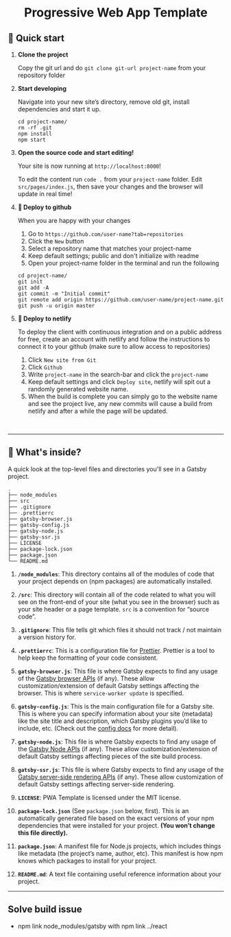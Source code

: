 <h1 align="center">
  Progressive Web App Template
</h1>

## 🚀 Quick start

1.  **Clone the project**

    Copy the git url and do `git clone git-url project-name` from your repository folder

1.  **Start developing**

    Navigate into your new site’s directory, remove old git, install dependencies and start it up.

    ```shell
    cd project-name/
    rm -rf .git
    npm install
    npm start
    ```

1.  **Open the source code and start editing!**

    Your site is now running at `http://localhost:8000`!

    To edit the content run `code .` from your `project-name` folder. Edit `src/pages/index.js`, then save your changes and the browser will update in real time!

1.  **💫 Deploy to github**

    When you are happy with your changes

    1. Go to `https://github.com/user-name?tab=repositories`
    1. Click the `New` button
    1. Select a repository name that matches your project-name
    1. Keep default settings; public and don't initialize with readme
    1. Open your project-name folder in the terminal and run the following

    ```shell
    cd project-name/
    git init
    git add -A
    git commit -m "Initial commit"
    git remote add origin https://github.com/user-name/project-name.git
    git push -u origin master
    ```

1.  **💫 Deploy to netlify**

    To deploy the client with continuous integration and on a public address for free, create an account with netlify and follow the instructions to connect it to your github (make sure to allow access to repositories)

    1. Click `New site from Git`
    1. Click `Github`
    1. Write `project-name` in the search-bar and click the `project-name`
    1. Keep default settings and click `Deploy site`, netlify will spit out a randomly generated website name.
    1. When the build is complete you can simply go to the website name and see the project live, any new commits will cause a build from netlify and after a while the page will be updated.

<br>
<hr>

## 🧐 What's inside?

A quick look at the top-level files and directories you'll see in a Gatsby project.

    .
    ├── node_modules
    ├── src
    ├── .gitignore
    ├── .prettierrc
    ├── gatsby-browser.js
    ├── gatsby-config.js
    ├── gatsby-node.js
    ├── gatsby-ssr.js
    ├── LICENSE
    ├── package-lock.json
    ├── package.json
    └── README.md

1.  **`/node_modules`**: This directory contains all of the modules of code that your project depends on (npm packages) are automatically installed.

2.  **`/src`**: This directory will contain all of the code related to what you will see on the front-end of your site (what you see in the browser) such as your site header or a page template. `src` is a convention for “source code”.

3.  **`.gitignore`**: This file tells git which files it should not track / not maintain a version history for.

4.  **`.prettierrc`**: This is a configuration file for [Prettier](https://prettier.io/). Prettier is a tool to help keep the formatting of your code consistent.

5.  **`gatsby-browser.js`**: This file is where Gatsby expects to find any usage of the [Gatsby browser APIs](https://www.gatsbyjs.org/docs/browser-apis/) (if any). These allow customization/extension of default Gatsby settings affecting the browser. This is where `service-worker update` is specified.

6.  **`gatsby-config.js`**: This is the main configuration file for a Gatsby site. This is where you can specify information about your site (metadata) like the site title and description, which Gatsby plugins you’d like to include, etc. (Check out the [config docs](https://www.gatsbyjs.org/docs/gatsby-config/) for more detail).

7.  **`gatsby-node.js`**: This file is where Gatsby expects to find any usage of the [Gatsby Node APIs](https://www.gatsbyjs.org/docs/node-apis/) (if any). These allow customization/extension of default Gatsby settings affecting pieces of the site build process.

8.  **`gatsby-ssr.js`**: This file is where Gatsby expects to find any usage of the [Gatsby server-side rendering APIs](https://www.gatsbyjs.org/docs/ssr-apis/) (if any). These allow customization of default Gatsby settings affecting server-side rendering.

9.  **`LICENSE`**: PWA Template is licensed under the MIT license.

10. **`package-lock.json`** (See `package.json` below, first). This is an automatically generated file based on the exact versions of your npm dependencies that were installed for your project. **(You won’t change this file directly).**

11. **`package.json`**: A manifest file for Node.js projects, which includes things like metadata (the project’s name, author, etc). This manifest is how npm knows which packages to install for your project.

12. **`README.md`**: A text file containing useful reference information about your project.

---

## Solve build issue

- npm link node_modules/gatsby with npm link ../react
